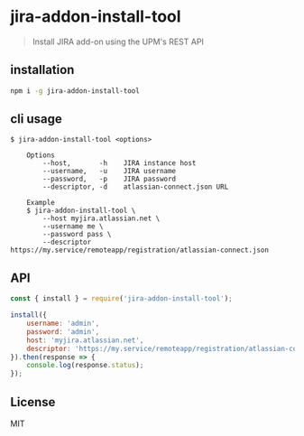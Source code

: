 # jira-addon-install-tool

> Install JIRA add-on using the UPM's REST API

## installation

```sh
npm i -g jira-addon-install-tool
```

## cli usage

```
$ jira-addon-install-tool <options>

    Options
        --host,       -h    JIRA instance host
        --username,   -u    JIRA username
        --password,   -p    JIRA password
        --descriptor, -d    atlassian-connect.json URL

    Example
    $ jira-addon-install-tool \
        --host myjira.atlassian.net \
        --username me \
        --password pass \
        --descriptor https://my.service/remoteapp/registration/atlassian-connect.json
```

## API

```js
const { install } = require('jira-addon-install-tool');

install({
    username: 'admin',
    password: 'admin',
    host: 'myjira.atlassian.net',
    descriptor: 'https://my.service/remoteapp/registration/atlassian-connect.json'
}).then(response => {
    console.log(response.status);
});
```

## License
MIT
